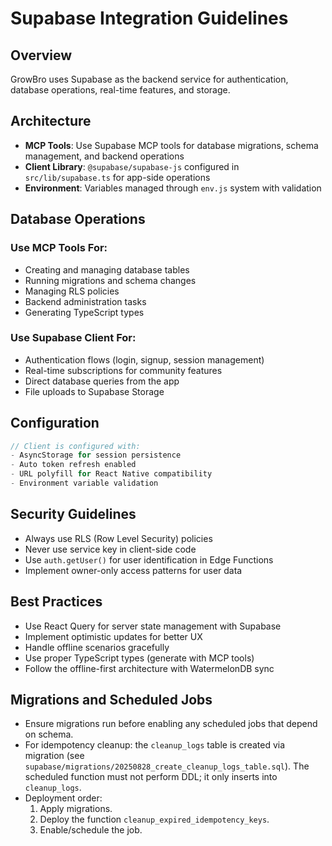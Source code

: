 # Supabase Integration Guidelines

## Overview

GrowBro uses Supabase as the backend service for authentication, database operations, real-time features, and storage.

## Architecture

- **MCP Tools**: Use Supabase MCP tools for database migrations, schema management, and backend operations
- **Client Library**: `@supabase/supabase-js` configured in `src/lib/supabase.ts` for app-side operations
- **Environment**: Variables managed through `env.js` system with validation

## Database Operations

### Use MCP Tools For:

- Creating and managing database tables
- Running migrations and schema changes
- Managing RLS policies
- Backend administration tasks
- Generating TypeScript types

### Use Supabase Client For:

- Authentication flows (login, signup, session management)
- Real-time subscriptions for community features
- Direct database queries from the app
- File uploads to Supabase Storage

## Configuration

```typescript
// Client is configured with:
- AsyncStorage for session persistence
- Auto token refresh enabled
- URL polyfill for React Native compatibility
- Environment variable validation
```

## Security Guidelines

- Always use RLS (Row Level Security) policies
- Never use service key in client-side code
- Use `auth.getUser()` for user identification in Edge Functions
- Implement owner-only access patterns for user data

## Best Practices

- Use React Query for server state management with Supabase
- Implement optimistic updates for better UX
- Handle offline scenarios gracefully
- Use proper TypeScript types (generate with MCP tools)
- Follow the offline-first architecture with WatermelonDB sync

## Migrations and Scheduled Jobs

- Ensure migrations run before enabling any scheduled jobs that depend on schema.
- For idempotency cleanup: the `cleanup_logs` table is created via migration (see `supabase/migrations/20250828_create_cleanup_logs_table.sql`). The scheduled function must not perform DDL; it only inserts into `cleanup_logs`.
- Deployment order:
  1. Apply migrations.
  2. Deploy the function `cleanup_expired_idempotency_keys`.
  3. Enable/schedule the job.
